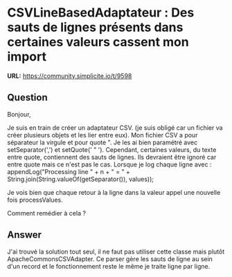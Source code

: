 # CSVLineBasedAdaptateur : Des sauts de lignes présents dans certaines valeurs cassent mon import

**URL:** https://community.simplicite.io/t/9598

## Question
Bonjour, 

Je suis en train de créer un adaptateur CSV. (je suis obligé car un fichier va créer plusieurs objets et les lier entre eux).
Mon fichier CSV a pour séparateur la virgule et pour quote ". Je les ai bien paramétré avec setSeparator(',') et setQuote(' " ').
Cependant, certaines valeurs, du texte entre quote, contiennent des sauts de lignes. Ils devraient être ignoré car entre quote mais ce n'est pas le cas. Lorsque je log chaque ligne avec :
 appendLog("Processing line " + n + " = " + String.join(String.valueOf(getSeparator()), values));

Je vois bien que chaque retour à la ligne dans la valeur appel une nouvelle fois processValues.

Comment remédier à cela ?

## Answer
J'ai trouvé la solution tout seul, il ne faut pas utiliser cette classe mais plutôt ApacheCommonsCSVAdapter. Ce parser gère les sauts de ligne au sein d'un record et le fonctionnement reste le même je traite ligne par ligne.
